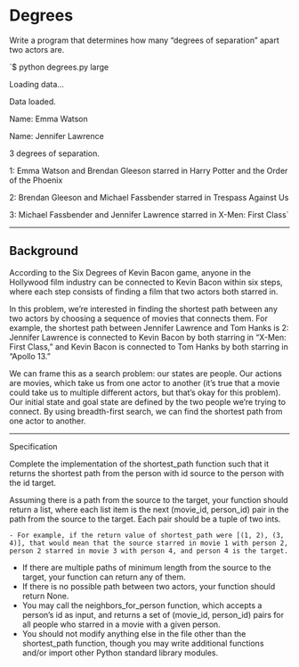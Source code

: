 # Degrees
Write a program that determines how many “degrees of separation” apart two actors are.

`$ python degrees.py large

Loading data...

Data loaded.

Name: Emma Watson

Name: Jennifer Lawrence

3 degrees of separation.

1: Emma Watson and Brendan Gleeson starred in Harry Potter and the Order of the Phoenix

2: Brendan Gleeson and Michael Fassbender starred in Trespass Against Us

3: Michael Fassbender and Jennifer Lawrence starred in X-Men: First Class`

---

## Background

According to the Six Degrees of Kevin Bacon game, anyone in the Hollywood film industry can be connected to Kevin Bacon within six steps, where each step consists of finding a film that two actors both starred in.

In this problem, we’re interested in finding the shortest path between any two actors by choosing a sequence of movies that connects them. For example, the shortest path between Jennifer Lawrence and Tom Hanks is 2: Jennifer Lawrence is connected to Kevin Bacon by both starring in “X-Men: First Class,” and Kevin Bacon is connected to Tom Hanks by both starring in “Apollo 13.”

We can frame this as a search problem: our states are people. Our actions are movies, which take us from one actor to another (it’s true that a movie could take us to multiple different actors, but that’s okay for this problem). Our initial state and goal state are defined by the two people we’re trying to connect. By using breadth-first search, we can find the shortest path from one actor to another.

---

Specification

Complete the implementation of the shortest_path function such that it returns the shortest path from the person with id source to the person with the id target.

Assuming there is a path from the source to the target, your function should return a list, where each list item is the next (movie_id, person_id) pair in the path from the source to the target. Each pair should be a tuple of two ints.

    - For example, if the return value of shortest_path were [(1, 2), (3, 4)], that would mean that the source starred in movie 1 with person 2, person 2 starred in movie 3 with person 4, and person 4 is the target.
- If there are multiple paths of minimum length from the source to the target, your function can return any of them.
- If there is no possible path between two actors, your function should return None.
- You may call the neighbors_for_person function, which accepts a person’s id as input, and returns a set of (movie_id, person_id) pairs for all people who starred in a movie with a given person.
- You should not modify anything else in the file other than the shortest_path function, though you may write additional functions and/or import other Python standard library modules.
